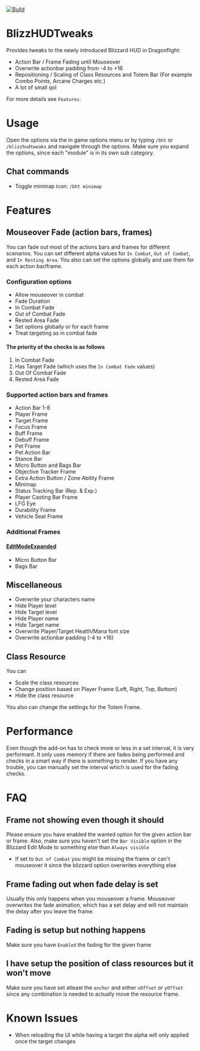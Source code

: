 [![Build](https://github.com/PhenomDevel/BlizzHUDTweaks/actions/workflows/build.yml/badge.svg)](https://github.com/PhenomDevel/BlizzHUDTweaks/actions/workflows/build.yml)

# BlizzHUDTweaks
Provides tweaks to the newly introduced Blizzard HUD in Dragonflight:

- Action Bar / Frame Fading until Mouseover
- Overwrite actionbar padding from -4 to +16
- Repositioning / Scaling of Class Resources and Totem Bar (For example Combo Points, Arcane Charges etc.)
- A lot of small qol

For more details see `Features`.

# Usage
Open the options via the in game options menu or by typing `/bht` or `/blizzhudtweaks` and navigate through the options. Make sure you expand the options, since each "module" is in its own sub category.

## Chat commands
- Toggle minimap icon: `/bht minimap`

# Features
## Mouseover Fade (action bars, frames)
You can fade out most of the actions bars and frames for different scenarios. You can set different alpha values for `In Combat`, `Out of Combat`, and `In Resting Area`. You also can set the options globally and use them for each action bar/frame.

### Configuration options
- Allow mouseover in combat
- Fade Duration
- In Combat Fade
- Out of Combat Fade
- Rested Area Fade
- Set options globally or for each frame
- Treat targeting as in combat fade

#### The priority of the checks is as follows
1. In Combat Fade
2. Has Target Fade (which uses the `In Combat Fade` values)
3. Out Of Combat Fade
4. Rested Area Fade

### Supported action bars and frames
- Action Bar 1-8
- Player Frame
- Target Frame
- Focus Frame
- Buff Frame
- Debuff Frame
- Pet Frame
- Pet Action Bar
- Stance Bar
- Micro Button and Bags Bar
- Objective Tracker Frame
- Extra Action Button / Zone Ability Frame
- Minimap
- Status Tracking Bar (Rep. & Exp.)
- Player Casting Bar Frame
- LFG Eye
- Durability Frame
- Vehicle Seat Frame

### Additional Frames
#### [EditModeExpanded](https://www.curseforge.com/wow/addons/edit-mode-expanded)
- Micro Button Bar
- Bags Bar

## Miscellaneous
- Overwrite your characters name
- Hide Player level
- Hide Target level
- Hide Player name
- Hide Target name
- Overwrite Player/Target Health/Mana font size
- Overwrite actionbar padding (-4 to +16)

## Class Resource
You can

- Scale the class resources
- Change position based on Player Frame (Left, Right, Top, Bottom)
- Hide the class resource

You also can change the settings for the Totem Frame.

# Performance
Even though the add-on has to check more or less in a set interval, it is very performant. It only uses memory if there are fades being performed and checks in a smart way if there is something to render. If you have any trouble, you can manually set the interval which is used for the fading checks.

# FAQ
## Frame not showing even though it should
Please ensure you have enabled the wanted option for the given action bar or frame. Also, make sure you haven't set the `Bar Visible` option in the Blizzard Edit Mode to something else than `Always visible`
- If set to `Out of Combat` you might be missing the frame or can't mouseover it since the blizzard option overwrites everything else

## Frame fading out when fade delay is set
Usually this only happens when you mouseover a frame. Mouseover overwrites the fade animation, which has a set delay and will not maintain the delay after you leave the frame.

## Fading is setup but nothing happens
Make sure you have `Enabled` the fading for the given frame

## I have setup the position of class resources but it won't move
Make sure you have set atleast the `anchor` and either `xOffset` or `yOffset` since any combination is needed to actually move the resource frame.

# Known Issues
- When reloading the UI while having a target the alpha will only applied once the target changes
